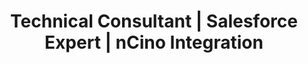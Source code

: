 ---
layout: resume
title: "Resume"

# --- HERO DETAILS ---
name: "Christian Torres"
title: "Technical Consultant | Salesforce Expert | nCino Integration"
initials: "CT"
contact:
  phone: "1 (234) 555-1234"
  email: "help@enhancv.com"
  linkedin: "https://linkedin.com/in/your-profile"
  website: "https://your-portfolio.com"

# --- MAIN CONTENT (LEFT COLUMN) ---
summary: |
  Technical Consultant with over 3 years of experience in Salesforce and nCino platform implementation. Proficient in Apex, JavaScript, and XML, achieving a 20% increase in integration efficiency. Strong analytical skills and dedication to customer success in cloud banking.

experience:
  - role: "Technical Consultant"
    company: "FinancialForce"
    location: "Remote"
    dates: "03/2022 – Present"
    description: |
      - Led Salesforce integration projects achieving a 30% reduction in deployment time through optimized workflows.
      - Collaborated directly with financial institutions to design and implement 15+ bespoke Salesforce solutions.
      - Designed and executed test plans for Salesforce updates, reducing system errors by 25%.
  - role: "Salesforce Developer"
    company: "Appirio"
    location: "Denver, CO"
    dates: "01/2020 – 02/2022"
    description: |
      - Implemented Salesforce and nCino customizations that enhanced process efficiency by +20%.
      - Developed complex Visualforce pages and custom controllers, handling over 1,000 transactions per day with zero downtime.
  - role: "Salesforce Administrator"
    company: "Slalom Consulting"
    location: "Seattle, WA"
    dates: "01/2017 – 12/2019"
    description: |
      - Managed user access and permissions for 300+ Salesforce users, maintaining data privacy and compliance.
      - Customized Salesforce dashboards and reports, enabling data-driven decision-making resulting in 5% revenue increase.

education:
  - degree: "Bachelor of Science in Information Systems"
    institution: "University of Illinois at Chicago"
    year: "2014 – 2018"

# --- SIDEBAR (RIGHT COLUMN) ---
projects:
  - title: "Custom Salesforce Reporting Tool"
    link: "https://github.com/christiantorres/reporting-tool"
    description: "Developed an open-source Salesforce reporting tool, increasing report generation efficiency by 35%."
  - title: "Banking Data Integration Framework"
    link: "https://github.com/christiantorres/data-framework"
    description: "Created a framework for banking data integration on Salesforce, enhancing data accuracy by 30%."

skills:
  - name: "Core Technologies"
    size: "wide" # Spans 2 columns
    keywords: "Salesforce, Apex, JavaScript, TypeScript, XML, ETL Platforms, nCino"
  - name: "Methodologies"
    keywords: "Agile, Scrum, CI/CD"
  - name: "Tools"
    keywords: "Git, Jira, VS Code"

certifications:
  - title: "Salesforce Platform Developer I"
    link: "#"
    description: "Salesforce certification course for advanced development skills and Salesforce solutions."
  - title: "Integration Architecture Designer"
    link: "#"
    description: "Trailhead certification focused on designing scalable integration solutions with Salesforce."

achievements:
  - title: "Integration Efficiency Award"
    description: "Recognized for achieving a 20% increase in integration efficiency through innovative solutions."
  - title: "Customer Satisfaction Excellence"
    description: "Boosted customer satisfaction scores by 40% through personalized client consultations."
  - title: "System Error Reduction"
    description: "Reduced system errors by 25% by executing comprehensive test plans."
---